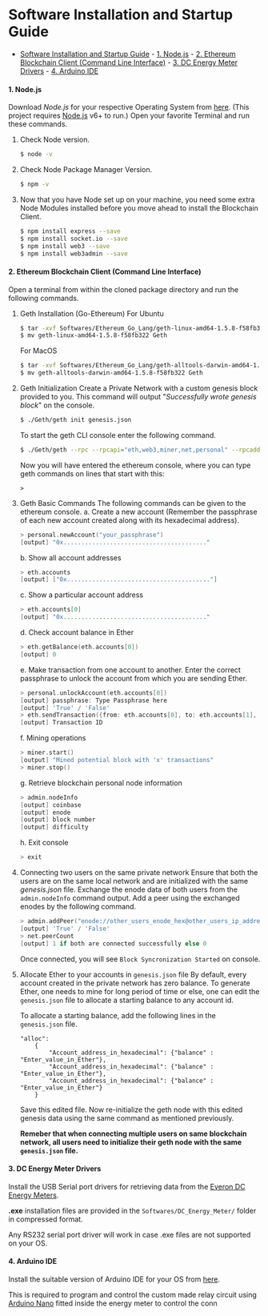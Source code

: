 # Software Installation and Startup Guide
- [Software Installation and Startup Guide](#software-installation-and-startup-guide)
      - [1. Node.js](#1-nodejs)
      - [2. Ethereum Blockchain Client (Command Line Interface)](#2-ethereum-blockchain-client-command-line-interface)
      - [3. DC Energy Meter Drivers](#3-dc-energy-meter-drivers)
      - [4. Arduino IDE](#4-arduino-ide)
  
#### 1. Node.js
Download *Node.js* for your respective Operating System from [here](https://nodejs.org/en/download/). (This project requires [Node.js](https://nodejs.org/) v6+ to run.)
Open your favorite Terminal and run these commands.
1. Check Node version.
    ```sh
    $ node -v
    ```
2. Check Node Package Manager Version.
    ```sh
    $ npm -v
    ```
3. Now that you have Node set up on your machine, you need some extra Node Modules installed before you move ahead to install the Blockchain Client.
    ```sh
    $ npm install express --save
    $ npm install socket.io --save
    $ npm install web3 --save
    $ npm install web3admin --save
    ```
#### 2. Ethereum Blockchain Client (Command Line Interface)

Open a terminal from within the cloned package directory and run the following commands.
1. Geth Installation (Go-Ethereum)
    For Ubuntu
    ```sh
    $ tar -xvf Softwares/Ethereum_Go_Lang/geth-linux-amd64-1.5.8-f58fb322.tar.gz
    $ mv geth-linux-amd64-1.5.8-f58fb322 Geth
    ```
    For MacOS
    ```sh
    $ tar -xvf Softwares/Ethereum_Go_Lang/geth-alltools-darwin-amd64-1.5.8-f58fb322.tar.gz
    $ mv geth-alltools-darwin-amd64-1.5.8-f58fb322 Geth
    ```
2. Geth Initialization
    Create a Private Network with a custom genesis block provided to you.
    This command will output "*Successfully wrote genesis block*"  on the console.
    ```sh
    $ ./Geth/geth init genesis.json 
    ```
    To start the geth CLI console enter the following command.
    ```sh
    $ ./Geth/geth --rpc --rpcapi="eth,web3,miner,net,personal" --rpcaddr="localhost" --rpcport="8545" --rpccorsdomain="*" console
    ```
    Now you will have entered the ethereum console, where you can type geth commands on lines that start with this:
    ```
    >
    ```

3. Geth Basic Commands
    The following commands can be given to the ethereum console.
    a. Create a new account (Remember the passphrase of each new account created along with its hexadecimal address).
    ```Go
    > personal.newAccount("your_passphrase")
    [output] "0x........................................"
    ```
    b. Show all account addresses
    ```Go
    > eth.accounts
    [output] ["0x........................................"]
    ```
    c. Show a particular account address
    ```Go
    > eth.accounts[0]
    [output] "0x........................................"
    ```
    d. Check account balance in Ether
    ```Go
    > eth.getBalance(eth.accounts[0])
    [output] 0
    ```
    e. Make transaction from one account to another. Enter the correct passphrase to unlock the account from which you are sending Ether.
    ```Go
    > personal.unlockAccount(eth.accounts[0])
    [output] passphrase: Type Passphrase here
    [output] 'True' / 'False'
    > eth.sendTransaction({from: eth.accounts[0], to: eth.accounts[1], value: 1234})
    [output] Transaction ID
    ```
    f. Mining operations
    ```Go
    > miner.start()
    [output] "Mined potential block with 'x' transactions"
    > miner.stop()
    ```
    g. Retrieve blockchain personal node information
    ```Go
    > admin.nodeInfo
    [output] coinbase
    [output] enode
    [output] block number
    [output] difficulty
    ```
    h. Exit console
    ```Go
    > exit
    ```
4. Connecting two users on the same private network
Ensure that both the users are on the same local network and are initialized with the same *genesis.json* file.
Exchange the enode data of both users from the `admin.nodeInfo` command output.
Add a peer using the exchanged enodes by the following command.
    ```Go
    > admin.addPeer("enode://other_users_enode_hex@other_users_ip_address:30303")
    [output] 'True' / 'False'
    > net.peerCount
    [output] 1 if both are connected successfully else 0
    ```
    Once connected, you will see `Block Syncronization Started` on console.

5. Allocate Ether to your accounts in `genesis.json` file
    By default, every account created in the private network has zero balance. To generate Ether, one needs to mine for long period of time or else, one can edit the `genesis.json` file to allocate a starting balance to any account id.

    To allocate a starting balance, add the following lines in the `genesis.json` file.
    ```
    "alloc":
        {
            "Account_address_in_hexadecimal": {"balance" : "Enter_value_in_Ether"},
            "Account_address_in_hexadecimal": {"balance" : "Enter_value_in_Ether"},
            "Account_address_in_hexadecimal": {"balance" : "Enter_value_in_Ether"}
        }
    ```
    Save this edited file. 
    Now re-initialize the geth node with this edited genesis data using the same command as mentioned previously.

    **Remeber that when connecting multiple users on same blockchain network, all users need to initialize their geth node with the same `genesis.json` file.**


#### 3. DC Energy Meter Drivers
Install the USB Serial port drivers for retrieving data from the [Everon DC Energy Meters](https://www.everon.in/solar-energy-meter-data-logger.html).

**.exe** installation files are provided in the `Softwares/DC_Energy_Meter/` folder in compressed format.

Any RS232 serial port driver will work in case .exe files are not supported on your OS.

#### 4. Arduino IDE
Install the suitable version of Arduino IDE for your OS from [here](https://www.arduino.cc/en/main/software).

This is required to program and control the custom made relay circuit using [Arduino Nano](https://store.arduino.cc/usa/arduino-nano) fitted inside the energy meter to control the conn
